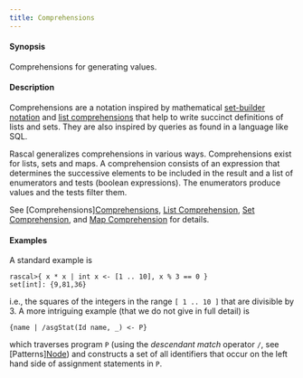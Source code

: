 ```yaml
---
title: Comprehensions
---
```


#### Synopsis

Comprehensions for generating values.

#### Description

Comprehensions are a notation inspired by mathematical [set-builder notation](http://en.wikipedia.org/wiki/Set-builder_notation)
and [list comprehensions](http://en.wikipedia.org/wiki/List_comprehension)
that help to write succinct definitions of lists and sets. They are also inspired by queries as found in a language like SQL.

Rascal generalizes comprehensions in various ways. Comprehensions exist for lists, sets and maps. 
A comprehension consists of an expression that determines the successive elements to be included in the 
result and a list of enumerators and tests (boolean expressions). 
The enumerators produce values and the tests filter them. 

See [Comprehensions][Comprehensions](../../Rascal/Expressions/Comprehensions), 
[List Comprehension](../../Rascal/Expressions/Values/List/Comprehension), 
[Set Comprehension](../../Rascal/Expressions/Values/Set/Comprehension), and
[Map Comprehension](../../Rascal/Expressions/Values/Map/Comprehension) for details.

#### Examples

A standard example is


```rascal-shell
rascal>{ x * x | int x <- [1 .. 10], x % 3 == 0 }
set[int]: {9,81,36}
```
i.e., the squares of the integers in the range `[ 1 .. 10 ]` that 
are divisible by 3. A more intriguing example (that we do not give in full detail) is

```rascal
{name | /asgStat(Id name, _) <- P}
```
which traverses program `P` (using the _descendant match_ operator `/`, see [Patterns][Node](../../Rascal/Patterns/Node)) 
and constructs a set of all identifiers that occur on the left hand 
side of assignment statements in `P`.


